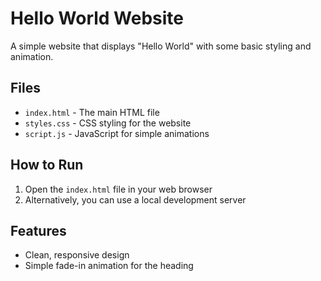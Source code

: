 # Hello World Website

A simple website that displays "Hello World" with some basic styling and animation.

## Files

- `index.html` - The main HTML file
- `styles.css` - CSS styling for the website
- `script.js` - JavaScript for simple animations

## How to Run

1. Open the `index.html` file in your web browser
2. Alternatively, you can use a local development server

## Features

- Clean, responsive design
- Simple fade-in animation for the heading 